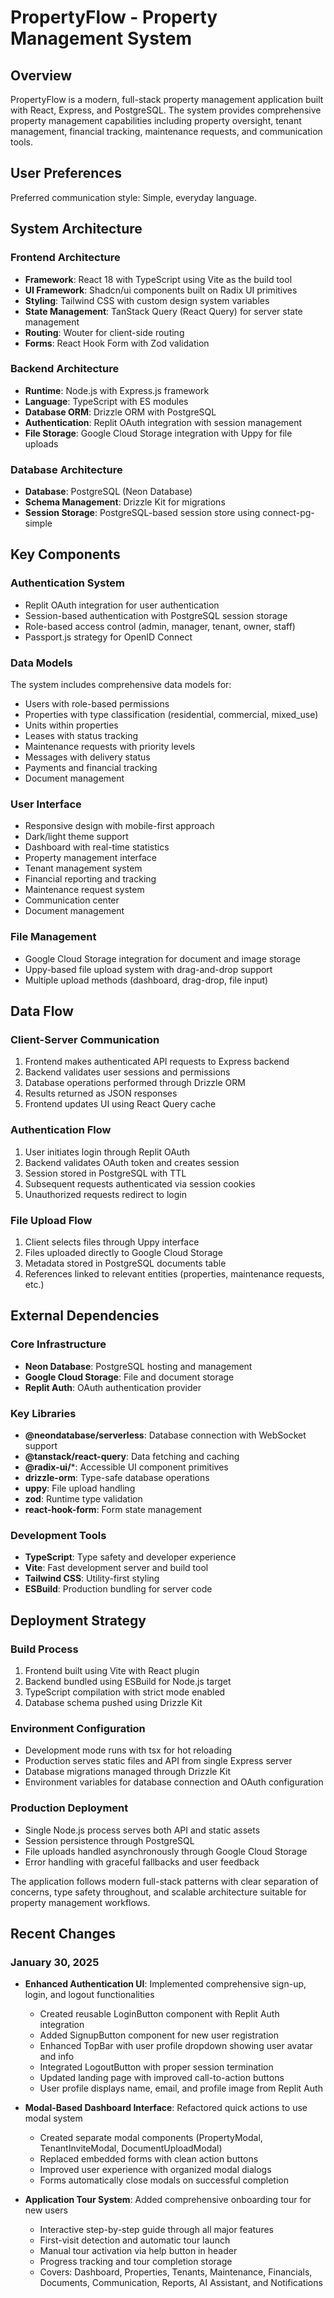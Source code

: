 # PropertyFlow - Property Management System

## Overview

PropertyFlow is a modern, full-stack property management application built with React, Express, and PostgreSQL. The system provides comprehensive property management capabilities including property oversight, tenant management, financial tracking, maintenance requests, and communication tools.

## User Preferences

Preferred communication style: Simple, everyday language.

## System Architecture

### Frontend Architecture
- **Framework**: React 18 with TypeScript using Vite as the build tool
- **UI Framework**: Shadcn/ui components built on Radix UI primitives
- **Styling**: Tailwind CSS with custom design system variables
- **State Management**: TanStack Query (React Query) for server state management
- **Routing**: Wouter for client-side routing
- **Forms**: React Hook Form with Zod validation

### Backend Architecture
- **Runtime**: Node.js with Express.js framework
- **Language**: TypeScript with ES modules
- **Database ORM**: Drizzle ORM with PostgreSQL
- **Authentication**: Replit OAuth integration with session management
- **File Storage**: Google Cloud Storage integration with Uppy for file uploads

### Database Architecture
- **Database**: PostgreSQL (Neon Database)
- **Schema Management**: Drizzle Kit for migrations
- **Session Storage**: PostgreSQL-based session store using connect-pg-simple

## Key Components

### Authentication System
- Replit OAuth integration for user authentication
- Session-based authentication with PostgreSQL session storage
- Role-based access control (admin, manager, tenant, owner, staff)
- Passport.js strategy for OpenID Connect

### Data Models
The system includes comprehensive data models for:
- Users with role-based permissions
- Properties with type classification (residential, commercial, mixed_use)
- Units within properties
- Leases with status tracking
- Maintenance requests with priority levels
- Messages with delivery status
- Payments and financial tracking
- Document management

### User Interface
- Responsive design with mobile-first approach
- Dark/light theme support
- Dashboard with real-time statistics
- Property management interface
- Tenant management system
- Financial reporting and tracking
- Maintenance request system
- Communication center
- Document management

### File Management
- Google Cloud Storage integration for document and image storage
- Uppy-based file upload system with drag-and-drop support
- Multiple upload methods (dashboard, drag-drop, file input)

## Data Flow

### Client-Server Communication
1. Frontend makes authenticated API requests to Express backend
2. Backend validates user sessions and permissions
3. Database operations performed through Drizzle ORM
4. Results returned as JSON responses
5. Frontend updates UI using React Query cache

### Authentication Flow
1. User initiates login through Replit OAuth
2. Backend validates OAuth token and creates session
3. Session stored in PostgreSQL with TTL
4. Subsequent requests authenticated via session cookies
5. Unauthorized requests redirect to login

### File Upload Flow
1. Client selects files through Uppy interface
2. Files uploaded directly to Google Cloud Storage
3. Metadata stored in PostgreSQL documents table
4. References linked to relevant entities (properties, maintenance requests, etc.)

## External Dependencies

### Core Infrastructure
- **Neon Database**: PostgreSQL hosting and management
- **Google Cloud Storage**: File and document storage
- **Replit Auth**: OAuth authentication provider

### Key Libraries
- **@neondatabase/serverless**: Database connection with WebSocket support
- **@tanstack/react-query**: Data fetching and caching
- **@radix-ui/***: Accessible UI component primitives
- **drizzle-orm**: Type-safe database operations
- **uppy**: File upload handling
- **zod**: Runtime type validation
- **react-hook-form**: Form state management

### Development Tools
- **TypeScript**: Type safety and developer experience
- **Vite**: Fast development server and build tool
- **Tailwind CSS**: Utility-first styling
- **ESBuild**: Production bundling for server code

## Deployment Strategy

### Build Process
1. Frontend built using Vite with React plugin
2. Backend bundled using ESBuild for Node.js target
3. TypeScript compilation with strict mode enabled
4. Database schema pushed using Drizzle Kit

### Environment Configuration
- Development mode runs with tsx for hot reloading
- Production serves static files and API from single Express server
- Database migrations managed through Drizzle Kit
- Environment variables for database connection and OAuth configuration

### Production Deployment
- Single Node.js process serves both API and static assets
- Session persistence through PostgreSQL
- File uploads handled asynchronously through Google Cloud Storage
- Error handling with graceful fallbacks and user feedback

The application follows modern full-stack patterns with clear separation of concerns, type safety throughout, and scalable architecture suitable for property management workflows.

## Recent Changes

### January 30, 2025
- **Enhanced Authentication UI**: Implemented comprehensive sign-up, login, and logout functionalities
  - Created reusable LoginButton component with Replit Auth integration
  - Added SignupButton component for new user registration
  - Enhanced TopBar with user profile dropdown showing user avatar and info
  - Integrated LogoutButton with proper session termination
  - Updated landing page with improved call-to-action buttons
  - User profile displays name, email, and profile image from Replit Auth
  
- **Modal-Based Dashboard Interface**: Refactored quick actions to use modal system
  - Created separate modal components (PropertyModal, TenantInviteModal, DocumentUploadModal)
  - Replaced embedded forms with clean action buttons
  - Improved user experience with organized modal dialogs
  - Forms automatically close modals on successful completion
  
- **Application Tour System**: Added comprehensive onboarding tour for new users
  - Interactive step-by-step guide through all major features
  - First-visit detection and automatic tour launch
  - Manual tour activation via help button in header
  - Progress tracking and tour completion storage
  - Covers: Dashboard, Properties, Tenants, Maintenance, Financials, Documents, Communication, Reports, AI Assistant, and Notifications